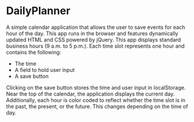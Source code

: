 # DailyPlanner

A simple calendar application that allows the user to save events for each hour of the day. This app runs in the browser and features dynamically updated HTML and CSS powered by jQuery. This app displays standard business hours (9 a.m. to 5 p.m.). Each time slot represents one hour and contains the following:

- The time
- A field to hold user input
- A save button

Clicking on the save button stores the time and user input in localStorage. Near the top of the calendar, the application displays the current day. Additionally, each hour is color coded to reflect whether the time slot is in the past, the present, or the future. This changes depending on the time of day.
